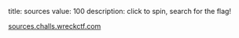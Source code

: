title: sources
value: 100
description: click to spin, search for the flag!

[sources.challs.wreckctf.com](https://sources.challs.wreckctf.com/)
